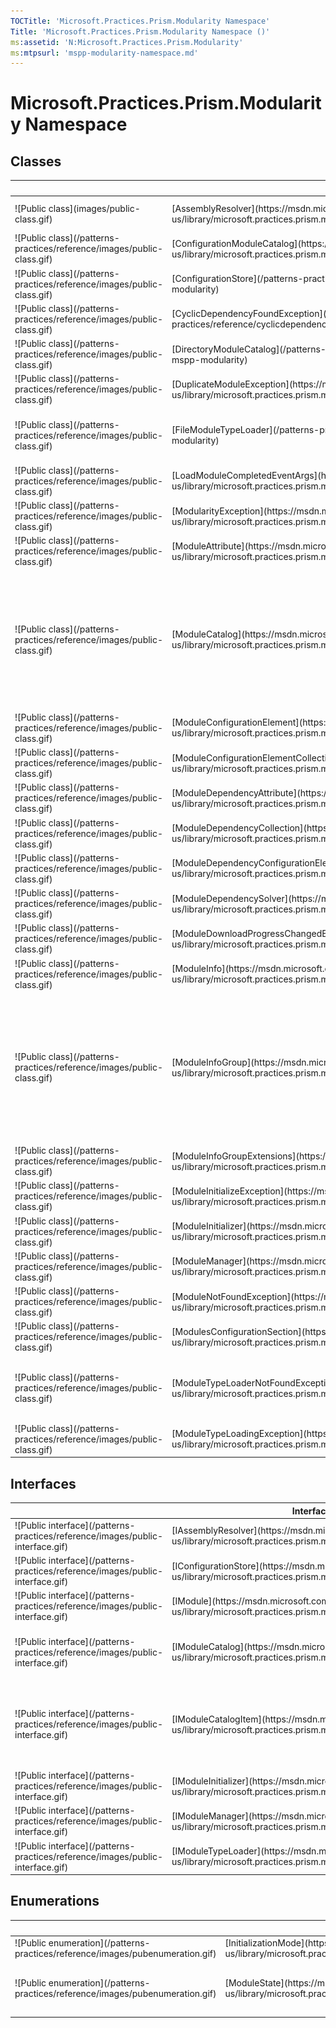 ```yaml
---
TOCTitle: 'Microsoft.Practices.Prism.Modularity Namespace'
Title: 'Microsoft.Practices.Prism.Modularity Namespace ()'
ms:assetid: 'N:Microsoft.Practices.Prism.Modularity'
ms:mtpsurl: 'mspp-modularity-namespace.md'
---
```


# Microsoft.Practices.Prism.Modularity Namespace

## Classes

<table>
<thead>
<tr class="header">
<th> </th>
<th>Class</th>
<th>Description</th>
</tr>
</thead>
<tbody>
<tr class="odd">
<td>![Public class](images/public-class.gif)</td>
<td>[AssemblyResolver](https://msdn.microsoft.com/en-us/library/microsoft.practices.prism.modularity.assemblyresolver)</td>
<td><div>
Handles AppDomain's AssemblyResolve event to be able to load assemblies dynamically in the LoadFrom context, but be able to reference the type from assemblies loaded in the Load context.
</div></td>
</tr>
<tr class="even">
<td>![Public class](/patterns-practices/reference/images/public-class.gif)</td>
<td>[ConfigurationModuleCatalog](https://msdn.microsoft.com/en-us/library/microsoft.practices.prism.modularity.configurationmodulecatalog)</td>
<td><div>
A catalog built from a configuration file.
</div></td>
</tr>
<tr class="odd">
<td>![Public class](/patterns-practices/reference/images/public-class.gif)</td>
<td>[ConfigurationStore](/patterns-practices/reference/configurationstore-class-mspp-modularity)</td>
<td><div>
Defines a store for the module metadata.
</div></td>
</tr>
<tr class="even">
<td>![Public class](/patterns-practices/reference/images/public-class.gif)</td>
<td>[CyclicDependencyFoundException](/patterns-practices/reference/cyclicdependencyfoundexception-class-mspp-modularity)</td>
<td><div>
Represents the exception that is thrown when there is a circular dependency between modules during the module loading process.
</div></td>
</tr>
<tr class="odd">
<td>![Public class](/patterns-practices/reference/images/public-class.gif)</td>
<td>[DirectoryModuleCatalog](/patterns-practices/reference/directorymodulecatalog-class-mspp-modularity)</td>
<td><div>
Represets a catalog created from a directory on disk.
</div></td>
</tr>
<tr class="even">
<td>![Public class](/patterns-practices/reference/images/public-class.gif)</td>
<td>[DuplicateModuleException](https://msdn.microsoft.com/en-us/library/microsoft.practices.prism.modularity.duplicatemoduleexception)</td>
<td><div>
Exception thrown when a module is declared twice in the same catalog.
</div></td>
</tr>
<tr class="odd">
<td>![Public class](/patterns-practices/reference/images/public-class.gif)</td>
<td>[FileModuleTypeLoader](/patterns-practices/reference/filemoduletypeloader-class-mspp-modularity)</td>
<td><div>
Loads modules from an arbitrary location on the filesystem. This typeloader is only called if [ModuleInfo](https://msdn.microsoft.com/library/microsoft.practices.prism.modularity.moduleinfo) classes have a Ref parameter that starts with &quot;file://&quot;. This class is only used on the Desktop version of the Prism Library.
</div></td>
</tr>
<tr class="even">
<td>![Public class](/patterns-practices/reference/images/public-class.gif)</td>
<td>[LoadModuleCompletedEventArgs](https://msdn.microsoft.com/en-us/library/microsoft.practices.prism.modularity.loadmodulecompletedeventargs)</td>
<td><div>
Provides completion information after a module is loaded, or fails to load.
</div></td>
</tr>
<tr class="odd">
<td>![Public class](/patterns-practices/reference/images/public-class.gif)</td>
<td>[ModularityException](https://msdn.microsoft.com/en-us/library/microsoft.practices.prism.modularity.modularityexception)</td>
<td><div>
Base class for exceptions that are thrown because of a problem with modules.
</div></td>
</tr>
<tr class="even">
<td>![Public class](/patterns-practices/reference/images/public-class.gif)</td>
<td>[ModuleAttribute](https://msdn.microsoft.com/en-us/library/microsoft.practices.prism.modularity.moduleattribute)</td>
<td><div>
Indicates that the class should be considered a named module using the provided module name.
</div></td>
</tr>
<tr class="odd">
<td>![Public class](/patterns-practices/reference/images/public-class.gif)</td>
<td>[ModuleCatalog](https://msdn.microsoft.com/en-us/library/microsoft.practices.prism.modularity.modulecatalog)</td>
<td><div>
The [ModuleCatalog](https://msdn.microsoft.com/en-us/library/microsoft.practices.prism.modularity.modulecatalog) holds information about the modules that can be used by the application. Each module is described in a [ModuleInfo](https://msdn.microsoft.com/en-us/library/microsoft.practices.prism.modularity.moduleinfo) class, that records the name, type and location of the module. It also verifies that the [ModuleCatalog](https://msdn.microsoft.com/en-us/library/microsoft.practices.prism.modularity.modulecatalog) is internally valid. That means that it does not have: Circular dependenciesMissing dependencies Invalid dependencies, such as a Module that's loaded at startup that depends on a module that might need to be retrieved. The [ModuleCatalog](https://msdn.microsoft.com/en-us/library/microsoft.practices.prism.modularity.modulecatalog) also serves as a baseclass for more specialized Catalogs .
</div></td>
</tr>
<tr class="even">
<td>![Public class](/patterns-practices/reference/images/public-class.gif)</td>
<td>[ModuleConfigurationElement](https://msdn.microsoft.com/en-us/library/microsoft.practices.prism.modularity.moduleconfigurationelement)</td>
<td><div>
A configuration element to declare module metadata.
</div></td>
</tr>
<tr class="odd">
<td>![Public class](/patterns-practices/reference/images/public-class.gif)</td>
<td>[ModuleConfigurationElementCollection](https://msdn.microsoft.com/en-us/library/microsoft.practices.prism.modularity.moduleconfigurationelementcollection)</td>
<td><div>
A collection of [ModuleConfigurationElement](https://msdn.microsoft.com/en-us/library/microsoft.practices.prism.modularity.moduleconfigurationelement).
</div></td>
</tr>
<tr class="even">
<td>![Public class](/patterns-practices/reference/images/public-class.gif)</td>
<td>[ModuleDependencyAttribute](https://msdn.microsoft.com/en-us/library/microsoft.practices.prism.modularity.moduledependencyattribute)</td>
<td><div>
Specifies that the current module has a dependency on another module. This attribute should be used on classes that implement [IModule](https://msdn.microsoft.com/en-us/library/microsoft.practices.prism.modularity.imodule).
</div></td>
</tr>
<tr class="odd">
<td>![Public class](/patterns-practices/reference/images/public-class.gif)</td>
<td>[ModuleDependencyCollection](https://msdn.microsoft.com/en-us/library/microsoft.practices.prism.modularity.moduledependencycollection)</td>
<td><div>
A collection of [ModuleDependencyConfigurationElement](https://msdn.microsoft.com/en-us/library/microsoft.practices.prism.modularity.moduledependencyconfigurationelement).
</div></td>
</tr>
<tr class="even">
<td>![Public class](/patterns-practices/reference/images/public-class.gif)</td>
<td>[ModuleDependencyConfigurationElement](https://msdn.microsoft.com/en-us/library/microsoft.practices.prism.modularity.moduledependencyconfigurationelement)</td>
<td><div>
A [ConfigurationElement](http://msdn.microsoft.com/en-us/library/kyx77cz3) for module dependencies.
</div></td>
</tr>
<tr class="odd">
<td>![Public class](/patterns-practices/reference/images/public-class.gif)</td>
<td>[ModuleDependencySolver](https://msdn.microsoft.com/en-us/library/microsoft.practices.prism.modularity.moduledependencysolver)</td>
<td><div>
Used by [ModuleInitializer](https://msdn.microsoft.com/en-us/library/microsoft.practices.prism.modularity.moduleinitializer) to get the load sequence for the modules to load according to their dependencies.
</div></td>
</tr>
<tr class="even">
<td>![Public class](/patterns-practices/reference/images/public-class.gif)</td>
<td>[ModuleDownloadProgressChangedEventArgs](https://msdn.microsoft.com/en-us/library/microsoft.practices.prism.modularity.moduledownloadprogresschangedeventargs)</td>
<td><div>
Provides progress information as a module downloads.
</div></td>
</tr>
<tr class="odd">
<td>![Public class](/patterns-practices/reference/images/public-class.gif)</td>
<td>[ModuleInfo](https://msdn.microsoft.com/en-us/library/microsoft.practices.prism.modularity.moduleinfo)</td>
<td><div>
Defines the metadata that describes a module.
</div></td>
</tr>
<tr class="even">
<td>![Public class](/patterns-practices/reference/images/public-class.gif)</td>
<td>[ModuleInfoGroup](https://msdn.microsoft.com/en-us/library/microsoft.practices.prism.modularity.moduleinfogroup)</td>
<td><div>
Represents a group of [ModuleInfo](https://msdn.microsoft.com/en-us/library/microsoft.practices.prism.modularity.moduleinfo) instances that are usually deployed together. [ModuleInfoGroup](https://msdn.microsoft.com/en-us/library/microsoft.practices.prism.modularity.moduleinfogroup)s are also used by the [ModuleCatalog](https://msdn.microsoft.com/en-us/library/microsoft.practices.prism.modularity.modulecatalog) to prevent common deployment problems such as having a module that's required at startup that depends on modules that will only be downloaded on demand. The group also forwards [Ref](https://msdn.microsoft.com/en-us/library/microsoft.practices.prism.modularity.moduleinfogroup.ref) and [InitializationMode](https://msdn.microsoft.com/en-us/library/microsoft.practices.prism.modularity.moduleinfogroup.initializationmode) values to the [ModuleInfo](https://msdn.microsoft.com/en-us/library/microsoft.practices.prism.modularity.moduleinfo)s that it contains.
</div></td>
</tr>
<tr class="odd">
<td>![Public class](/patterns-practices/reference/images/public-class.gif)</td>
<td>[ModuleInfoGroupExtensions](https://msdn.microsoft.com/en-us/library/microsoft.practices.prism.modularity.moduleinfogroupextensions)</td>
<td><div>
Defines extension methods for the [ModuleInfoGroup](https://msdn.microsoft.com/en-us/library/microsoft.practices.prism.modularity.moduleinfogroup) class.
</div></td>
</tr>
<tr class="even">
<td>![Public class](/patterns-practices/reference/images/public-class.gif)</td>
<td>[ModuleInitializeException](https://msdn.microsoft.com/en-us/library/microsoft.practices.prism.modularity.moduleinitializeexception)</td>
<td><div>
Exception thrown by [IModuleInitializer](https://msdn.microsoft.com/en-us/library/microsoft.practices.prism.modularity.imoduleinitializer) implementations whenever a module fails to load.
</div></td>
</tr>
<tr class="odd">
<td>![Public class](/patterns-practices/reference/images/public-class.gif)</td>
<td>[ModuleInitializer](https://msdn.microsoft.com/en-us/library/microsoft.practices.prism.modularity.moduleinitializer)</td>
<td><div>
Implements the [IModuleInitializer](https://msdn.microsoft.com/en-us/library/microsoft.practices.prism.modularity.imoduleinitializer) interface. Handles loading of a module based on a type.
</div></td>
</tr>
<tr class="even">
<td>![Public class](/patterns-practices/reference/images/public-class.gif)</td>
<td>[ModuleManager](https://msdn.microsoft.com/en-us/library/microsoft.practices.prism.modularity.modulemanager)</td>
<td><div>
Component responsible for coordinating the modules' type loading and module initialization process.
</div></td>
</tr>
<tr class="odd">
<td>![Public class](/patterns-practices/reference/images/public-class.gif)</td>
<td>[ModuleNotFoundException](https://msdn.microsoft.com/en-us/library/microsoft.practices.prism.modularity.modulenotfoundexception)</td>
<td><div>
Exception thrown when a requested [ModuleInfo](https://msdn.microsoft.com/en-us/library/microsoft.practices.prism.modularity.moduleinfo) is not found.
</div></td>
</tr>
<tr class="even">
<td>![Public class](/patterns-practices/reference/images/public-class.gif)</td>
<td>[ModulesConfigurationSection](https://msdn.microsoft.com/en-us/library/microsoft.practices.prism.modularity.modulesconfigurationsection)</td>
<td><div>
A [ConfigurationSection](http://msdn.microsoft.com/en-us/library/x0kca287) for module configuration.
</div></td>
</tr>
<tr class="odd">
<td>![Public class](/patterns-practices/reference/images/public-class.gif)</td>
<td>[ModuleTypeLoaderNotFoundException](https://msdn.microsoft.com/en-us/library/microsoft.practices.prism.modularity.moduletypeloadernotfoundexception)</td>
<td><div>
Exception that's thrown when there is no [IModuleTypeLoader](https://msdn.microsoft.com/en-us/library/microsoft.practices.prism.modularity.imoduletypeloader) registered in [ModuleTypeLoaders](https://msdn.microsoft.com/en-us/library/microsoft.practices.prism.modularity.modulemanager.moduletypeloaders) that can handle this particular type of module.
</div></td>
</tr>
<tr class="even">
<td>![Public class](/patterns-practices/reference/images/public-class.gif)</td>
<td>[ModuleTypeLoadingException](https://msdn.microsoft.com/en-us/library/microsoft.practices.prism.modularity.moduletypeloadingexception)</td>
<td><div>
Exception thrown by [IModuleManager](https://msdn.microsoft.com/en-us/library/microsoft.practices.prism.modularity.imodulemanager) implementations whenever a module fails to retrieve.
</div></td>
</tr>
</tbody>
</table>

## Interfaces


<table>

<thead>
<tr class="header">
<th> </th>
<th>Interface</th>
<th>Description</th>
</tr>
</thead>
<tbody>
<tr class="odd">
<td>![Public interface](/patterns-practices/reference/images/public-interface.gif)</td>
<td>[IAssemblyResolver](https://msdn.microsoft.com/en-us/library/microsoft.practices.prism.modularity.iassemblyresolver)</td>
<td><div>
Interface for classes that are responsible for resolving and loading assembly files.
</div></td>
</tr>
<tr class="even">
<td>![Public interface](/patterns-practices/reference/images/public-interface.gif)</td>
<td>[IConfigurationStore](https://msdn.microsoft.com/en-us/library/microsoft.practices.prism.modularity.iconfigurationstore)</td>
<td><div>
Defines a store for the module metadata.
</div></td>
</tr>
<tr class="odd">
<td>![Public interface](/patterns-practices/reference/images/public-interface.gif)</td>
<td>[IModule](https://msdn.microsoft.com/en-us/library/microsoft.practices.prism.modularity.imodule)</td>
<td><div>
Defines the contract for the modules deployed in the application.
</div></td>
</tr>
<tr class="even">
<td>![Public interface](/patterns-practices/reference/images/public-interface.gif)</td>
<td>[IModuleCatalog](https://msdn.microsoft.com/en-us/library/microsoft.practices.prism.modularity.imodulecatalog)</td>
<td><div>
This is the expected catalog definition for the ModuleManager. The ModuleCatalog holds information about the modules that can be used by the application. Each module is described in a ModuleInfo class, that records the name, type and location of the module.
</div></td>
</tr>
<tr class="odd">
<td>![Public interface](/patterns-practices/reference/images/public-interface.gif)</td>
<td>[IModuleCatalogItem](https://msdn.microsoft.com/en-us/library/microsoft.practices.prism.modularity.imodulecatalogitem)</td>
<td><div>
Marker interface that allows both [ModuleInfoGroup](https://msdn.microsoft.com/en-us/library/microsoft.practices.prism.modularity.moduleinfogroup)s and [ModuleInfo](https://msdn.microsoft.com/en-us/library/microsoft.practices.prism.modularity.moduleinfo)s to be added to the [IModuleCatalog](https://msdn.microsoft.com/en-us/library/microsoft.practices.prism.modularity.imodulecatalog) from code and XAML.
</div></td>
</tr>
<tr class="even">
<td>![Public interface](/patterns-practices/reference/images/public-interface.gif)</td>
<td>[IModuleInitializer](https://msdn.microsoft.com/en-us/library/microsoft.practices.prism.modularity.imoduleinitializer)</td>
<td><div>
Declares a service which initializes the modules into the application.
</div></td>
</tr>
<tr class="odd">
<td>![Public interface](/patterns-practices/reference/images/public-interface.gif)</td>
<td>[IModuleManager](https://msdn.microsoft.com/en-us/library/microsoft.practices.prism.modularity.imodulemanager)</td>
<td><div>
Defines the interface for the service that will retrieve and initialize the application's modules.
</div></td>
</tr>
<tr class="even">
<td>![Public interface](/patterns-practices/reference/images/public-interface.gif)</td>
<td>[IModuleTypeLoader](https://msdn.microsoft.com/en-us/library/microsoft.practices.prism.modularity.imoduletypeloader)</td>
<td><div>
Defines the interface for moduleTypeLoaders
</div></td>
</tr>
</tbody>
</table>

## Enumerations


<table>

<thead>
<tr class="header">
<th> </th>
<th>Enumeration</th>
<th>Description</th>
</tr>
</thead>
<tbody>
<tr class="odd">
<td>![Public enumeration](/patterns-practices/reference/images/pubenumeration.gif)</td>
<td>[InitializationMode](https://msdn.microsoft.com/en-us/library/microsoft.practices.prism.modularity.initializationmode)</td>
<td><div>
Specifies on which stage the Module group will be initialized.
</div></td>
</tr>
<tr class="even">
<td>![Public enumeration](/patterns-practices/reference/images/pubenumeration.gif)</td>
<td>[ModuleState](https://msdn.microsoft.com/en-us/library/microsoft.practices.prism.modularity.modulestate)</td>
<td><div>
Defines the states a [ModuleInfo](https://msdn.microsoft.com/en-us/library/microsoft.practices.prism.modularity.moduleinfo) can be in, with regards to the module loading and initialization process.
</div></td>
</tr>
</tbody>
</table>
